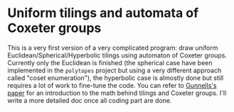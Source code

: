 # Uniform tilings and automata of Coxeter groups

This is a very first version of a very complicated program: draw uniform Euclidean/Spherical/Hyperbolic tilings using automaton of Coxeter groups. Currently only the Euclidean is finished (the spherical case have been implemented in the `polytopes` project but using a very different approach called "coset enumeration"), the hyperbolic case is almostly done but still requires a lot of work to fine-tune the code. You can refer to [Gunnells's paper](https://people.math.umass.edu/~gunnells/pubs/cells/cells.pdf) for an introduction to the math behind tilings and Coxeter groups. I'll write a more detailed doc once all coding part are done.